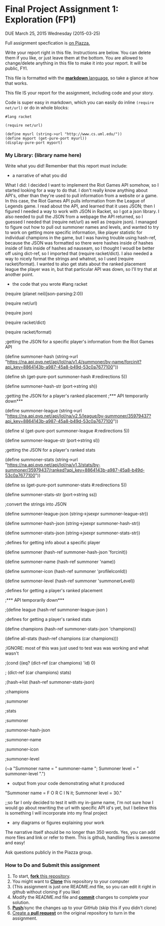 # Final Project Assignment 1: Exploration (FP1) 
DUE March 25, 2015 Wednesday (2015-03-25)

Full assignment specfication is [on Piazza.][piazza]

Write your report right in this file. Instructions are below. You can delete them if you like, or just leave them at the bottom.
You are allowed to change/delete anything in this file to make it into your report. It will be public, FYI.

This file is formatted with the [**markdown** language][markdown], so take a glance at how that works.

This file IS your report for the assignment, including code and your story.

Code is super easy in markdown, which you can easily do inline `(require net/url)` or do in whole blocks:
```
#lang racket

(require net/url)

(define myurl (string->url "http://www.cs.uml.edu/"))
(define myport (get-pure-port myurl))
(display-pure-port myport)
```

### My Library: (library name here)
Write what you did!
Remember that this report must include:
 
* a narrative of what you did
 
What I did: I decided I want to implement the Riot Games API somehow, so I started looking for a way to do that.  I don't really know anything about API's, other than they're used to pull information from a website or a game.  In this case, the Riot Games API pulls information from the League of Legends game.  I read about the API, and learned that it uses JSON; then I figured I needed a way to work with JSON in Racket, so I got a json library.  I also needed to pull the JSON from a webpage the API returned, so I guessed I needed that (require net/url) as well as (require json).  I managed to figure out how to pull out summoner names and levels, and wanted to try to work on getting more specific information, like player statistic for individual champions in the game, but I was having trouble using hash-ref, because the JSON was formatted so there were hashes inside of hashes inside of lists inside of hashes ad nauseam, so I thought I woudl be better off using dict-ref, so I imported that (require racket/dict).  I also needed a way to nicely format the strings and whatnot, so I used (require racket/format).  I wanted to also get stats about the ranked placement league the player was in, but that particular API was down, so I'll try that at another point.

* the code that you wrote
#lang racket

(require (planet neil/json-parsing:2:0))

(require net/url)

(require json)

(require racket/dict)

(require racket/format)

;getting the JSON for a specific player's information from the Riot Games API

(define summoner-hash (string->url "https://na.api.pvp.net/api/lol/na/v1.4/summoner/by-name/forcinit?api_key=8864143b-a987-45a8-b49d-53c0a7677100"))

(define sh (get-pure-port summoner-hash #:redirections 5))

(define summoner-hash-str (port->string sh))


;getting the JSON for a player's ranked placement
;*** API temporarily down***

(define summoner-league (string->url "https://na.api.pvp.net/api/lol/na/v2.5/league/by-summoner/35979437?api_key=8864143b-a987-45a8-b49d-53c0a7677100"))

(define sl (get-pure-port summoner-league #:redirections 5))

(define summoner-league-str (port->string sl))

;getting the JSON for a player's ranked stats

(define summoner-stats (string->url "https://na.api.pvp.net/api/lol/na/v1.3/stats/by-summoner/35979437/ranked?api_key=8864143b-a987-45a8-b49d-53c0a7677100"))

(define ss (get-pure-port summoner-stats #:redirections 5))

(define summoner-stats-str (port->string ss))




;convert the strings into JSON

(define summoner-league-json (string->jsexpr summoner-league-str))

(define summoner-hash-json (string->jsexpr summoner-hash-str))

(define summoner-stats-json (string->jsexpr summoner-stats-str))



;defines for getting info about a specific player

(define summoner (hash-ref summoner-hash-json 'forcinit))

(define summoner-name (hash-ref summoner 'name))

(define summoner-icon (hash-ref summoner 'profileIconId))

(define summoner-level (hash-ref summoner 'summonerLevel))


;defines for getting a player's ranked placement

;*** API temporarily down***

;(define league (hash-ref summoner-league-json )



;defines for getting a player's ranked stats

(define champions (hash-ref summoner-stats-json 'champions))

(define all-stats (hash-ref champions (car champions)))





;IGNORE: most of this was just used to test was was working and what wasn't

;(cond ((eq? (dict-ref (car champions) 'id) 0)

;       (dict-ref (car champions) stats)

;(hash->list (hash-ref summoner-stats-json)

;champions

;summoner

;stats

;summoner

;summoner-hash-json

;summoner-name

;summoner-icon

;summoner-level



(~a "Summoner name = " summoner-name  ";  Summoner level = " summoner-level ".")







* output from your code demonstrating what it produced

"Summoner name = F O R C I N it;  Summoner level = 30."


;;so far I only decided to test it with my in-game name, I'm not sure how I would go about rewriting the url with specific API id's yet, but I believe this is something I will incorporate into my final project

* any diagrams or figures explaining your work 
 
The narrative itself should be no longer than 350 words. Yes, you can add more files and link or refer to them. This is github, handling files is awesome and easy!

Ask questions publicly in the Piazza group.

### How to Do and Submit this assignment

1. To start, [**fork** this repository][forking].
1. You might want to [**Clone**][ref-clone] this repository to your computer
  2. (This assignment is just one README.md file, so you can edit it right in github without cloning if you like)
1. Modify the README.md file and [**commit**][ref-commit] changes to complete your solution.
1. [**Push**][ref-push]/sync the changes up to your GitHub (skip this if you didn't clone)
1. [Create a **pull request**][pull-request] on the original repository to turn in the assignment.

<!-- Links -->
[piazza]: https://piazza.com/class/i55is8xqqwhmr?cid=411
[markdown]: https://help.github.com/articles/markdown-basics/
[forking]: https://guides.github.com/activities/forking/
[ref-clone]: http://gitref.org/creating/#clone
[ref-commit]: http://gitref.org/basic/#commit
[ref-push]: http://gitref.org/remotes/#push
[pull-request]: https://help.github.com/articles/creating-a-pull-request
